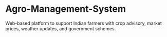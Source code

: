 # Agro-Management-System
Web-based platform to support Indian farmers with crop advisory, market prices, weather updates, and government schemes.
